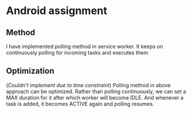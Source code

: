 # Android assignment

## Method

I have implemented polling method in service worker.
It keeps on continuously polling for incoming tasks and executes them


## Optimization

(*Couldn't implement due to time constraint*)
Polling method in above approach can be optimized.
Rather than polling continuously, we can set a MAX duration for it after
which worker will become IDLE. And whenever a task is added, it becomes
ACTIVE again and polling resumes.